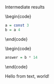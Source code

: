 <!-- LIMA_DISABLE

-- What's the answer?

LIMA_ENABLE -->

 <!-- LIMA_INDENT 1 -->

  <!-- LIMA_INDENT 2 -->

Intermediate results

\begin{code}

  ```haskell
  a = const 3
  b = a 4
  ```

\end{code}

<!-- LIMA_DEDENT -->

\begin{code}

```haskell
answer = b * 14
```

\end{code}

<!-- Hello from comments,

world!
-->

Hello from text,
world!
